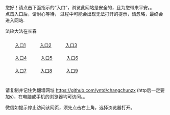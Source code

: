 您好！请点击下面指示的“入口”，浏览此网站是安全的，且为您带来平安。。 <br/>
点击入口后，请耐心等待， 过程中可能会出现无法打开的提示，请忽略，最终会进入网站. </br>

法轮大法在长春<br/>
<div style="padding:10px"><a style="margin:20px" target="_blank" href="https://djjhtcy6n0bqp.cloudfront.net/2Qpsp?syfflv" id="ccLink1" rel="nofollow">入口1</a> <a target="_blank" style="margin:20px" href="https://d3hzq83xfsnu9o.cloudfront.net/2Qpsp?seolfqy" id="ccLink2" rel="nofollow">入口2</a> <a style="margin:20px" target="_blank" href="https://d3nh7cbf18nkxx.cloudfront.net/2Qpsp?bckiy" id="ccLink3" rel="nofollow">入口3</a></div>

<div style="padding:10px" ><a style="margin:20px" target="_blank" href="https://djjhtcy6n0bqp.cloudfront.net/2Qpsp?syfflv" id="ccLink4" rel="nofollow">入口4</a> <a style="margin:20px" href="https://d3hzq83xfsnu9o.cloudfront.net/2Qpsp?seolfqy" target="_blank" id="ccLink5" rel="nofollow">入口5</a> <a style="margin:20px" href="https://d3nh7cbf18nkxx.cloudfront.net/2Qpsp?bckiy" target="_blank" id="ccLink6" rel="nofollow">入口6</a></div>

<div style="padding:10px"><a style="margin:20px" target="_blank" href="https://djjhtcy6n0bqp.cloudfront.net/2Qpsp?syfflv" id="ccLink7" rel="nofollow">入口7</a> <a style="margin:20px" href="https://d3hzq83xfsnu9o.cloudfront.net/2Qpsp?seolfqy" target="_blank" id="ccLink8" rel="nofollow">入口8</a> <a style="margin:20px" target="_blank" href="https://d3nh7cbf18nkxx.cloudfront.net/2Qpsp?bckiy" id="ccLink9" rel="nofollow">入口9</a></div>

<br/>



请复制并记住免翻墙网址 https://github.com/yntd/changchunzx (http后一定要加s)，在电脑或手机的浏览器均可访问。。<br/>

微信如提示停止访问该网页，须先点击右上角，选择浏览器打开。
